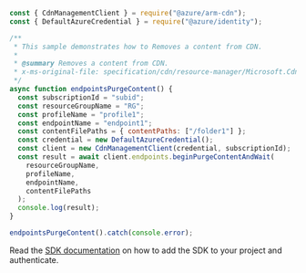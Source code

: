 ```javascript
const { CdnManagementClient } = require("@azure/arm-cdn");
const { DefaultAzureCredential } = require("@azure/identity");

/**
 * This sample demonstrates how to Removes a content from CDN.
 *
 * @summary Removes a content from CDN.
 * x-ms-original-file: specification/cdn/resource-manager/Microsoft.Cdn/stable/2021-06-01/examples/Endpoints_PurgeContent.json
 */
async function endpointsPurgeContent() {
  const subscriptionId = "subid";
  const resourceGroupName = "RG";
  const profileName = "profile1";
  const endpointName = "endpoint1";
  const contentFilePaths = { contentPaths: ["/folder1"] };
  const credential = new DefaultAzureCredential();
  const client = new CdnManagementClient(credential, subscriptionId);
  const result = await client.endpoints.beginPurgeContentAndWait(
    resourceGroupName,
    profileName,
    endpointName,
    contentFilePaths
  );
  console.log(result);
}

endpointsPurgeContent().catch(console.error);
```

Read the [SDK documentation](https://github.com/Azure/azure-sdk-for-js/blob/%40azure%2Farm-cdn_7.0.0/sdk/cdn/arm-cdn/README.md) on how to add the SDK to your project and authenticate.
